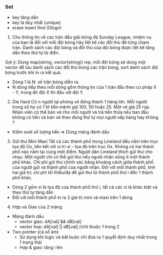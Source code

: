 ### Set
- key tăng dần 
- key là duy nhất (unique)
- erase insert find (Ologn)

1. Cho thông tin về các trận đấu giải bóng đá Sunday League, nhiệm vụ của bạn là đối với mỗi đội bóng hãy liệt kê các đối thủ đã từng chạm trán. Danh sách các đội bóng và đối thủ của dội bóng được liệt kê tăng dần theo thứ tự từ điển.

Gợi ý: Dùng map(string, vector(string)) mp; mỗi đội bóng sẽ dùng một vector để lưu danh sách các đối thủ trong các trận bóng, sort danh sách đội bóng trước khi in ra kết quả.

- Dòng 1 là N: số trận bóng diễn ra.
- N dòng tiếp theo mỗi dòng gồm thông tin của 1 trận đấu theo cú pháp X - Y, trong đó đội X thi đấu với đội Y.
2. Die Hard
Có n người tại phòng vé đứng thành 1 hàng lớn. Mỗi người trong số họ có 1 tờ tiền mệnh giá 100, 50 hoặc 25. Một vé giá 25 rúp. Nhân viên có thể bán vé cho mỗi người và trả tiền thừa nếu ban đầu không có tiền và bán vé theo đúng thứ tự mọi người xếp hàng hay không ? 
- Kiểm soát số lượng tiền => Dùng mảng đánh dấu 
3. Gửi thư Mini Maxi 
Tất cả các thành phố trong Lineland đều nằm trên trục tọa độ Ox, liên kết với vị trí xi - tọa độ trên trục Ox. Không có hai thành phố nào nằm tại cùng một điểm. Người dân Lineland thích gửi thư cho nhau. Một người chỉ có thể gửi thư nếu người nhận sống ở một thành phố khác. Chi phí gửi thư chính xác bằng khoảng cách giữa thành phố của người gửi và thành phố của người nhận. Đối với mỗi thành phố, tính hai giá trị: chi phí tối thiểu/đa để gửi thư từ thành phố thứ i đến 1 thành phố khác.
- Dòng 2 gồm xi là tọa độ của thành phố thứ i, tất cả các xi là khác biệt và theo thứ tự tăng dần 
- Đối với mỗi thành phố in ra 2 giá trị mini và maxi trên 1 dòng 
4. Hợp và Giao của 2 mảng 
- Mảng đánh dấu 
    + vector giao: dA[val] && dB[val]
    + vector hop:  dA[val] || dB[val] //chỉ thuộc 1 trong 2        
- Two pointer (cả số âm)
    + Sử dụng khi logic và bắt buộc chỉ đưa ra 1 quyết định duy nhất trong 1 trạng thái  
    + Hợp & giao: tăng i lên 



